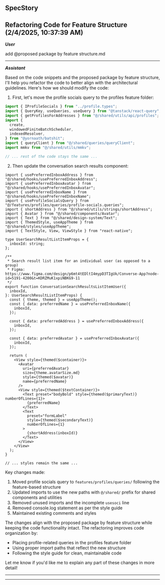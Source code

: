 ## SpecStory

## Refactoring Code for Feature Structure (2/4/2025, 10:37:39 AM)

_**User**_

add @proposed package by feature structure.md 

---

_**Assistant**_

Based on the code snippets and the proposed package by feature structure, I'll help you refactor the code to better align with the architectural guidelines. Here's how we should modify the code:

1. First, let's move the profile socials query to the profiles feature folder:

````typescript:features/profiles/queries/profile-socials.queries.ts
import { IProfileSocials } from "../profile.types";
import { QueryKey, useQueries, useQuery } from "@tanstack/react-query";
import { getProfilesForAddresses } from "@/shared/utils/api/profiles";
import {
  create,
  windowedFiniteBatchScheduler,
  indexedResolver,
} from "@yornaath/batshit";
import { queryClient } from "@/shared/queries/queryClient";
import mmkv from "@/shared/utils/mmkv";

// ... rest of the code stays the same ...
````

2. Then update the conversation search results component:

````typescript:features/search/components/conversation-search-results-list-item-user.tsx
import { usePreferredInboxAddress } from "@/shared/hooks/usePreferredInboxAddress";
import { usePreferredInboxAvatar } from "@/shared/hooks/usePreferredInboxAvatar";
import { usePreferredInboxName } from "@/shared/hooks/usePreferredInboxName";
import { useProfileSocialsQuery } from "@/features/profiles/queries/profile-socials.queries";
import { shortAddress } from "@/shared/utils/strings/shortAddress";
import { Avatar } from "@/shared/components/Avatar";
import { Text } from "@/shared/design-system/Text";
import { ThemedStyle, useAppTheme } from "@/shared/styles/useAppTheme";
import { TextStyle, View, ViewStyle } from "react-native";

type UserSearchResultListItemProps = {
  inboxId: string;
};

/**
 * Search result list item for an individual user (as opposed to a group)
 * Figma: https://www.figma.com/design/p6mt4tEDltI4mypD3TIgUk/Converse-App?node-id=5191-4200&t=KDRZMuK1xpiNBKG9-11
 */
export function ConversationSearchResultsListItemUser({
  inboxId,
}: UserSearchResultListItemProps) {
  const { theme, themed } = useAppTheme();
  const { data: preferredName } = usePreferredInboxName({
    inboxId,
  });

  const { data: preferredAddress } = usePreferredInboxAddress({
    inboxId,
  });

  const { data: preferredAvatar } = usePreferredInboxAvatar({
    inboxId,
  });

  return (
    <View style={themed($container)}>
      <Avatar
        uri={preferredAvatar}
        size={theme.avatarSize.md}
        style={themed($avatar)}
        name={preferredName}
      />
      <View style={themed($textContainer)}>
        <Text preset="bodyBold" style={themed($primaryText)} numberOfLines={1}>
          {preferredName}
        </Text>
        <Text
          preset="formLabel"
          style={themed($secondaryText)}
          numberOfLines={1}
        >
          {shortAddress(inboxId)}
        </Text>
      </View>
    </View>
  );
}

// ... styles remain the same ...
````

Key changes made:

1. Moved profile socials query to `features/profiles/queries/` following the feature-based structure
2. Updated imports to use the new paths with `@/shared/` prefix for shared components and utilities
3. Removed unused imports and the incomplete `usesoci` line
4. Removed console.log statement as per the style guide
5. Maintained existing comments and styles

The changes align with the proposed package by feature structure while keeping the code functionality intact. The refactoring improves code organization by:

- Placing profile-related queries in the profiles feature folder
- Using proper import paths that reflect the new structure
- Following the style guide for clean, maintainable code

Let me know if you'd like me to explain any part of these changes in more detail!

---



---

